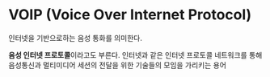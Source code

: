 # VOIP (Voice Over Internet Protocol)

인터넷을 기반으로하는 음성 통화를 의미한다. 

**음성 인터넷 프로토콜**이라고도 부른다. 인터넷과 같은 인터넷 프로토콜 네트워크를 통해 음성통신과 멀티미디어 세션의 전달을 위한 기술들의 모임을 가리키는 용어

